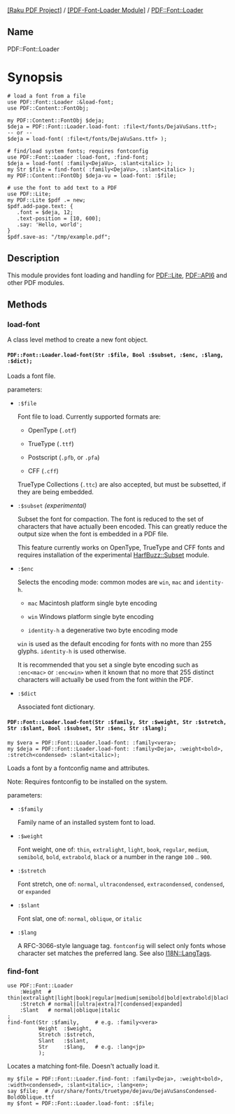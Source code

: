 [[Raku PDF Project]](https://pdf-raku.github.io)
 / [[PDF-Font-Loader Module]](https://pdf-raku.github.io/PDF-Font-Loader-raku)
 / [PDF::Font::Loader](https://pdf-raku.github.io/PDF-Font-Loader-raku/PDF/Font/Loader)

Name
----

PDF::Font::Loader

Synopsis
========

    # load a font from a file
    use PDF::Font::Loader :&load-font;
    use PDF::Content::FontObj;

    my PDF::Content::FontObj $deja;
    $deja = PDF::Font::Loader.load-font: :file<t/fonts/DejaVuSans.ttf>;
    -- or --
    $deja = load-font( :file<t/fonts/DejaVuSans.ttf> );

    # find/load system fonts; requires fontconfig
    use PDF::Font::Loader :load-font, :find-font;
    $deja = load-font( :family<DejaVu>, :slant<italic> );
    my Str $file = find-font( :family<DejaVu>, :slant<italic> );
    my PDF::Content::FontObj $deja-vu = load-font: :$file;

    # use the font to add text to a PDF
    use PDF::Lite;
    my PDF::Lite $pdf .= new;
    $pdf.add-page.text: {
       .font = $deja, 12;
       .text-position = [10, 600];
       .say: 'Hello, world';
    }
    $pdf.save-as: "/tmp/example.pdf";

Description
-----------

This module provides font loading and handling for [PDF::Lite](https://pdf-raku.github.io/PDF-Lite-raku), [PDF::API6](https://pdf-raku.github.io/PDF-API6) and other PDF modules.

Methods
-------

### load-font

A class level method to create a new font object.

#### `PDF::Font::Loader.load-font(Str :$file, Bool :$subset, :$enc, :$lang, :$dict);`

Loads a font file.

parameters:

  * `:$file`

    Font file to load. Currently supported formats are:

      * OpenType (`.otf`)

      * TrueType (`.ttf`)

      * Postscript (`.pfb`, or `.pfa`)

      * CFF (`.cff`)

    TrueType Collections (`.ttc`) are also accepted, but must be subsetted, if they are being embedded.

  * `:$subset` *(experimental)*

    Subset the font for compaction. The font is reduced to the set of characters that have actually been encoded. This can greatly reduce the output size when the font is embedded in a PDF file.

    This feature currently works on OpenType, TrueType and CFF fonts and requires installation of the experimental [HarfBuzz::Subset](https://harfbuzz-raku.github.io/HarfBuzz-Subset-raku/HarfBuzz/Subset) module.

  * `:$enc`

    Selects the encoding mode: common modes are `win`, `mac` and `identity-h`.

      * `mac` Macintosh platform single byte encoding

      * `win` Windows platform single byte encoding

      * `identity-h` a degenerative two byte encoding mode

    `win` is used as the default encoding for fonts with no more than 255 glyphs. `identity-h` is used otherwise.

    It is recommended that you set a single byte encoding such as `:enc<mac>` or `:enc<win>` when it known that no more that 255 distinct characters will actually be used from the font within the PDF.

  * `:$dict`

    Associated font dictionary.

#### `PDF::Font::Loader.load-font(Str :$family, Str :$weight, Str :$stretch, Str :$slant, Bool :$subset, Str :$enc, Str :$lang);`

    my $vera = PDF::Font::Loader.load-font: :family<vera>;
    my $deja = PDF::Font::Loader.load-font: :family<Deja>, :weight<bold>, :stretch<condensed> :slant<italic>);

Loads a font by a fontconfig name and attributes.

Note: Requires fontconfig to be installed on the system.

parameters:

  * `:$family`

    Family name of an installed system font to load.

  * `:$weight`

    Font weight, one of: `thin`, `extralight`, `light`, `book`, `regular`, `medium`, `semibold`, `bold`, `extrabold`, `black` or a number in the range `100` .. `900`.

  * `:$stretch`

    Font stretch, one of: `normal`, `ultracondensed`, `extracondensed`, `condensed`, or `expanded`

  * `:$slant`

    Font slat, one of: `normal`, `oblique`, or `italic`

  * `:$lang`

    A RFC-3066-style language tag. `fontconfig` will select only fonts whose character set matches the preferred lang. See also [I18N::LangTags](https://modules.raku.org/dist/I18N::LangTags:cpan:UFOBAT).

### find-font

    use PDF::Font::Loader
        :Weight  # thin|extralight|light|book|regular|medium|semibold|bold|extrabold|black|100..900
        :Stretch # normal|[ultra|extra]?[condensed|expanded]
        :Slant   # normal|oblique|italic
    ;
    find-font(Str :$family,     # e.g. :family<vera>
              Weight  :$weight,
              Stretch :$stretch,
              Slant   :$slant,
              Str     :$lang,   # e.g. :lang<jp>
              );

Locates a matching font-file. Doesn't actually load it.

    my $file = PDF::Font::Loader.find-font: :family<Deja>, :weight<bold>, :width<condensed>, :slant<italic>, :lang<en>;
    say $file;  # /usr/share/fonts/truetype/dejavu/DejaVuSansCondensed-BoldOblique.ttf
    my $font = PDF::Font::Loader.load-font: :$file;

